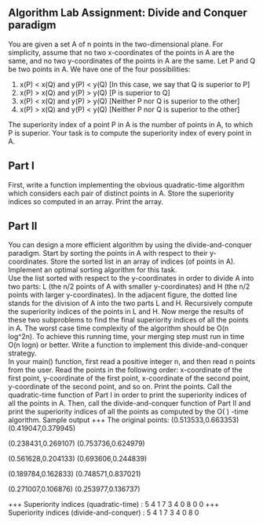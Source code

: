 ## Algorithm Lab Assignment: Divide and Conquer paradigm
You are given a set A of n points in the two-dimensional plane. For simplicity, assume that no two x-coordinates of the points in A are the same, and no two y-coordinates of the points in A are the same. Let P and Q be two points in A. We have one of the four possibilities:  
1. x(P) < x(Q) and y(P) < y(Q)  [In this case, we say that Q is superior to P]
2. x(P) > x(Q) and y(P) > y(Q)  [P is superior to Q]
3. x(P) < x(Q) and y(P) > y(Q)  [Neither P nor Q is superior to the other]
4. x(P) > x(Q) and y(P) < y(Q)  [Neither P nor Q is superior to the other]

The superiority index of a point P in A is the number of points in A, to which P is superior. Your 
task is to compute the superiority index of every point in A.

## Part I
First, write a function implementing the obvious quadratic-time algorithm which considers each pair of distinct points in A. Store the superiority indices so computed in an array. Print the array.  

## Part II
You can design a more efficient algorithm by using the divide-and-conquer paradigm. Start by sorting the points in A with respect to their y-coordinates. Store the sorted list in an array of indices (of points in A). Implement an optimal sorting algorithm for this task.  
Use the list sorted with respect to the y-coordinates in order to divide A into two parts: L (the n/2 
points of A with smaller y-coordinates) and H (the n/2 points with larger y-coordinates). In the adjacent figure, the dotted line stands for the division of A into the two parts L and H. Recursively compute the superiority indices of the points in L and H. Now merge the results of these two subproblems to find the final superiority indices of all the points in A. The worst case time complexity of the algorithm should be O(n log^2n). To achieve this running time, your merging step must run in time O(n logn) or better. Write a function to implement this divide-and-conquer 
strategy.  
In your main() function, first read a positive integer n, and then read n points from the user. Read 
the points in the following order: x-coordinate of the first point, y-coordinate of the first point, x-coordinate of the second point, y-coordinate of the second point, and so on. Print the points. Call the
quadratic-time function of Part I in order to print the superiority indices of all the points in A. Then, 
call the divide-and-conquer function of Part II and print the superiority indices of all the points as 
computed by the O( )
-time algorithm.
Sample output
+++ The original points:
(0.513533,0.663353)
 (0.419047,0.379945)
 
(0.238431,0.269107)
 (0.753736,0.624979)

(0.561628,0.204133)
 (0.693606,0.244839)
 
(0.189784,0.162833)
 (0.748571,0.837021)

(0.271007,0.106876)
 (0.253977,0.136737)

+++ Superiority indices (quadratic-time)
:
5 4 1 7 3 4 0 8 0 0
+++ Superiority indices (divide-and-conquer)
:
5 4 1 7 3 4 0 8 0 